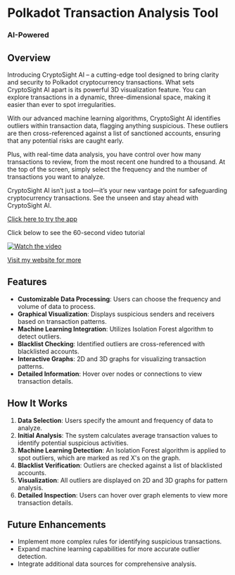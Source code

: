 # Polkadot Transaction Analysis Tool

### AI-Powered

## Overview

Introducing CryptoSight AI – a cutting-edge tool designed to bring clarity and security to Polkadot cryptocurrency transactions. What sets CryptoSight AI apart is its powerful 3D visualization feature. You can explore transactions in a dynamic, three-dimensional space, making it easier than ever to spot irregularities.

With our advanced machine learning algorithms, CryptoSight AI identifies outliers within transaction data, flagging anything suspicious. These outliers are then cross-referenced against a list of sanctioned accounts, ensuring that any potential risks are caught early.

Plus, with real-time data analysis, you have control over how many transactions to review, from the most recent one hundred to a thousand. At the top of the screen, simply select the frequency and the number of transactions you want to analyze.

CryptoSight AI isn’t just a tool—it’s your new vantage point for safeguarding cryptocurrency transactions. See the unseen and stay ahead with CryptoSight AI.

[Click here to try the app](https://polkadot-app2-715cfeb3743d.herokuapp.com/)

Click below to see the 60-second video tutorial

[![Watch the video](https://img.youtube.com/vi/VKXTvplJFPA/0.jpg)](https://youtu.be/VKXTvplJFPA)

[Visit my website for more](https://kailash.london/)

## Features

- **Customizable Data Processing**: Users can choose the frequency and volume of data to process.
- **Graphical Visualization**: Displays suspicious senders and receivers based on transaction patterns.
- **Machine Learning Integration**: Utilizes Isolation Forest algorithm to detect outliers.
- **Blacklist Checking**: Identified outliers are cross-referenced with blacklisted accounts.
- **Interactive Graphs**: 2D and 3D graphs for visualizing transaction patterns.
- **Detailed Information**: Hover over nodes or connections to view transaction details.

## How It Works

1. **Data Selection**: Users specify the amount and frequency of data to analyze.
2. **Initial Analysis**: The system calculates average transaction values to identify potential suspicious activities.
3. **Machine Learning Detection**: An Isolation Forest algorithm is applied to spot outliers, which are marked as red X's on the graph.
4. **Blacklist Verification**: Outliers are checked against a list of blacklisted accounts.
5. **Visualization**: All outliers are displayed on 2D and 3D graphs for pattern analysis.
6. **Detailed Inspection**: Users can hover over graph elements to view more transaction details.

## Future Enhancements

- Implement more complex rules for identifying suspicious transactions.
- Expand machine learning capabilities for more accurate outlier detection.
- Integrate additional data sources for comprehensive analysis.


